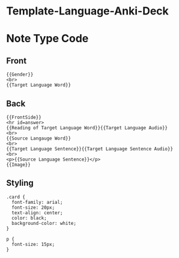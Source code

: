 # Template-Language-Anki-Deck

# Note Type Code
## Front
```
{{Gender}}
<br>
{{Target Language Word}}
```
## Back
```
{{FrontSide}}
<hr id=answer>
{{Reading of Target Language Word}}{{Target Language Audio}}
<br>
{{Source Langauge Word}}
<br>
{{Target Language Sentence}}{{Target Language Sentence Audio}}
<br>
<p>{{Source Language Sentence}}</p>
{{Image}}
```
## Styling
```
.card {
  font-family: arial;
  font-size: 20px;
  text-align: center;
  color: black;
  background-color: white;
}

p {
  font-size: 15px;
}
```
